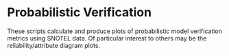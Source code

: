 # Probabilistic Verification
These scripts calculate and produce plots of probabilistic model verification metrics using SNOTEL data. Of particular interest to others may be the reliability/attribute diagram plots.
